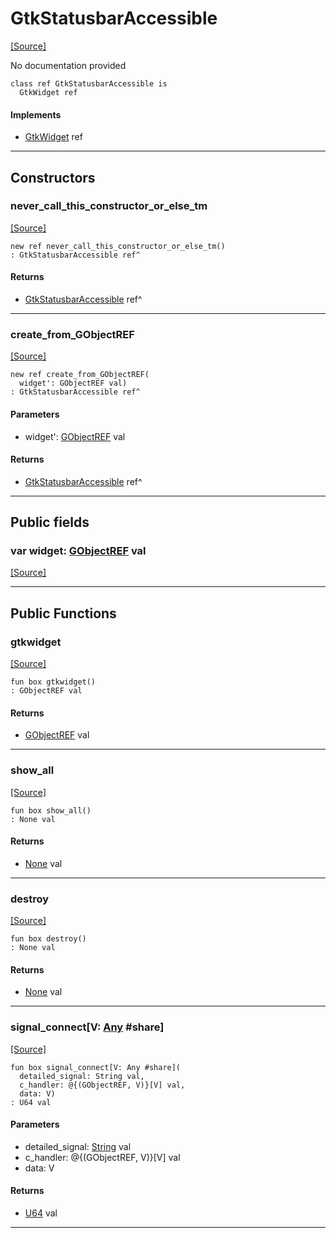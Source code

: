 # GtkStatusbarAccessible
<span class="source-link">[[Source]](src/gtk3/GtkStatusbarAccessible.md#L6)</span>

No documentation provided


```pony
class ref GtkStatusbarAccessible is
  GtkWidget ref
```

#### Implements

* [GtkWidget](gtk3-GtkWidget.md) ref

---

## Constructors

### never_call_this_constructor_or_else_tm
<span class="source-link">[[Source]](src/gtk3/GtkStatusbarAccessible.md#L13)</span>


```pony
new ref never_call_this_constructor_or_else_tm()
: GtkStatusbarAccessible ref^
```

#### Returns

* [GtkStatusbarAccessible](gtk3-GtkStatusbarAccessible.md) ref^

---

### create_from_GObjectREF
<span class="source-link">[[Source]](src/gtk3/GtkStatusbarAccessible.md#L16)</span>


```pony
new ref create_from_GObjectREF(
  widget': GObjectREF val)
: GtkStatusbarAccessible ref^
```
#### Parameters

*   widget': [GObjectREF](gtk3-..-gobject-GObjectREF.md) val

#### Returns

* [GtkStatusbarAccessible](gtk3-GtkStatusbarAccessible.md) ref^

---

## Public fields

### var widget: [GObjectREF](gtk3-..-gobject-GObjectREF.md) val
<span class="source-link">[[Source]](src/gtk3/GtkStatusbarAccessible.md#L10)</span>



---

## Public Functions

### gtkwidget
<span class="source-link">[[Source]](src/gtk3/GtkStatusbarAccessible.md#L12)</span>


```pony
fun box gtkwidget()
: GObjectREF val
```

#### Returns

* [GObjectREF](gtk3-..-gobject-GObjectREF.md) val

---

### show_all
<span class="source-link">[[Source]](src/gtk3/GtkWidget.md#L4)</span>


```pony
fun box show_all()
: None val
```

#### Returns

* [None](builtin-None.md) val

---

### destroy
<span class="source-link">[[Source]](src/gtk3/GtkWidget.md#L7)</span>


```pony
fun box destroy()
: None val
```

#### Returns

* [None](builtin-None.md) val

---

### signal_connect\[V: [Any](builtin-Any.md) #share\]
<span class="source-link">[[Source]](src/gtk3/GtkWidget.md#L10)</span>


```pony
fun box signal_connect[V: Any #share](
  detailed_signal: String val,
  c_handler: @{(GObjectREF, V)}[V] val,
  data: V)
: U64 val
```
#### Parameters

*   detailed_signal: [String](builtin-String.md) val
*   c_handler: @{(GObjectREF, V)}[V] val
*   data: V

#### Returns

* [U64](builtin-U64.md) val

---

